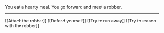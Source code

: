 You eat a hearty meal.
You go forward and meet a robber.
___

[[Attack the robber]]
[[Defend yourself]]
[[Try to run away]]
[[Try to reason with the robber]]